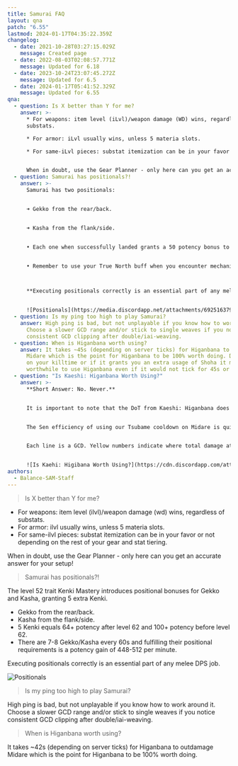 ```yaml
---
title: Samurai FAQ
layout: qna
patch: "6.55"
lastmod: 2024-01-17T04:35:22.359Z
changelog:
  - date: 2021-10-28T03:27:15.029Z
    message: Created page
  - date: 2022-08-03T02:08:57.771Z
    message: Updated for 6.18
  - date: 2023-10-24T23:07:45.272Z
    message: Updated for 6.5
  - date: 2024-01-17T05:41:52.329Z
    message: Updated for 6.55
qna:
  - question: Is X better than Y for me?
    answer: >-
      * For weapons: item level (iLvl)/weapon damage (WD) wins, regardless of
      substats.

      * For armor: iLvl usually wins, unless 5 materia slots.

      * For same-iLvl pieces: substat itemization can be in your favor or not depending on the rest of your gear and stat tiering.


      When in doubt, use the Gear Planner - only here can you get an accurate answer for **your** setup!
  - question: Samurai has positionals?!
    answer: >-
      Samurai has two positionals:


      ➜ Gekko from the rear/back.


      ➜ Kasha from the flank/side.


      • Each one when successfully landed grants a 50 potency bonus to the base combo potency. Given the overall usage of ~7 positionals every 60s, this equates to a 350 potency gain every minute.


      • Remember to use your True North buff when you encounter mechanics that make you unable to properly execute your positionals.



      **Executing positionals correctly is an essential part of any melee DPS job!**


      ![Positionals](https://media.discordapp.net/attachments/692516379848343654/797869644261621810/Positionals.png "SAM Positionals Graphic")
  - question: Is my ping too high to play Samurai?
    answer: High ping is bad, but not unplayable if you know how to work around it.
      Choose a slower GCD range and/or stick to single weaves if you notice
      consistent GCD clipping after double/iai-weaving.
  - question: When is Higanbana worth using?
    answer: It takes ~45s (depending on server ticks) for Higanbana to outdamage
      Midare which is the point for Higanbana to be 100% worth doing. Depending
      on your killtime or if it grants you an extra usage of Shoha it may be
      worthwhile to use Higanbana even if it would not tick for 45s or more.
  - question: "Is Kaeshi: Higanbana Worth Using?"
    answer: >-
      **Short Answer: No. Never.**


      It is important to note that the DoT from Kaeshi: Higanbana does not stack with the DoT from regular Higanbana. This makes it obvious from even a cursory glance at the tooltip that it has no use case in single-target situations. What might not be obvious though is that, in fact, Kaeshi: Higanbana has no use case in any situation - ever.


      The Sen efficiency of using our Tsubame cooldown on Midare is quite literally impossible to beat. In short, it is always better to use Tsubame on Kaeshi: Setsugekka and then apply a manual Higanbana to our second target than it is to ever use Kaeshi: Higanbana because it costs just three GCDs to do so compared to the nine to fire off another Midare. I have created a simple potency table to illustrate how this works.


      Each line is a GCD. Yellow numbers indicate where total damage at that GCD is equal between rotations. Red numbers mean that rotation is underperforming compared to the other. And green numbers mean that rotation is outperforming the other.


      ![Is Kaehi: Higibana Worth Using?](https://cdn.discordapp.com/attachments/752334526449057853/884903581537427466/unknown.png)
authors:
  - Balance-SAM-Staff
---
```

> Is X better than Y for me?

* For weapons: item level (ilvl)/weapon damage (wd) wins, regardless of substats.
* For armor: ilvl usually wins, unless 5 materia slots.
* For same-ilvl pieces: substat itemization can be in your favor or not depending on the rest of your gear and stat tiering.

When in doubt, use the Gear Planner - only here can you get an accurate answer for your setup!

> Samurai has positionals?!

The level 52 trait Kenki Mastery introduces positional bonuses for Gekko and Kasha, granting 5 extra Kenki.

* Gekko from the rear/back.
* Kasha from the flank/side.
* 5 Kenki equals 64+ potency after level 62 and 100+ potency before level 62.
* There are 7-8 Gekko/Kasha every 60s and fulfilling their positional requirements is a potency gain of 448-512 per minute.

Executing positionals correctly is an essential part of any melee DPS job.

![Positionals](https://media.discordapp.net/attachments/692516379848343654/797869644261621810/Positionals.png "SAM Positionals Graphic")

> Is my ping too high to play Samurai?

High ping is bad, but not unplayable if you know how to work around it. Choose a slower GCD range and/or stick to single weaves if you notice consistent GCD clipping after double/iai-weaving.

> When is Higanbana worth using?

It takes ~42s (depending on server ticks) for Higanbana to outdamage Midare which is the point for Higanbana to be 100% worth doing.